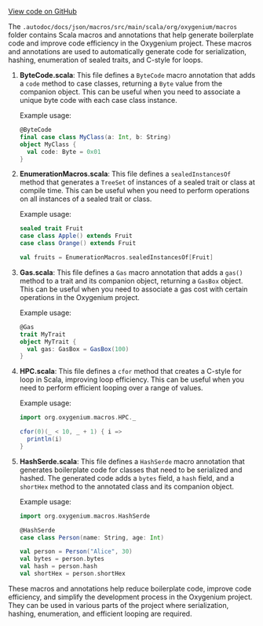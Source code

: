 [View code on GitHub](https://github.com/oxygenium/oxygenium/.autodoc/docs/json/macros/src/main/scala/org/oxygenium/macros)

The `.autodoc/docs/json/macros/src/main/scala/org/oxygenium/macros` folder contains Scala macros and annotations that help generate boilerplate code and improve code efficiency in the Oxygenium project. These macros and annotations are used to automatically generate code for serialization, hashing, enumeration of sealed traits, and C-style for loops.

1. **ByteCode.scala**: This file defines a `ByteCode` macro annotation that adds a `code` method to case classes, returning a `Byte` value from the companion object. This can be useful when you need to associate a unique byte code with each case class instance.

   Example usage:
   ```scala
   @ByteCode
   final case class MyClass(a: Int, b: String)
   object MyClass {
     val code: Byte = 0x01
   }
   ```

2. **EnumerationMacros.scala**: This file defines a `sealedInstancesOf` method that generates a `TreeSet` of instances of a sealed trait or class at compile time. This can be useful when you need to perform operations on all instances of a sealed trait or class.

   Example usage:
   ```scala
   sealed trait Fruit
   case class Apple() extends Fruit
   case class Orange() extends Fruit

   val fruits = EnumerationMacros.sealedInstancesOf[Fruit]
   ```

3. **Gas.scala**: This file defines a `Gas` macro annotation that adds a `gas()` method to a trait and its companion object, returning a `GasBox` object. This can be useful when you need to associate a gas cost with certain operations in the Oxygenium project.

   Example usage:
   ```scala
   @Gas
   trait MyTrait
   object MyTrait {
     val gas: GasBox = GasBox(100)
   }
   ```

4. **HPC.scala**: This file defines a `cfor` method that creates a C-style for loop in Scala, improving loop efficiency. This can be useful when you need to perform efficient looping over a range of values.

   Example usage:
   ```scala
   import org.oxygenium.macros.HPC._

   cfor(0)(_ < 10, _ + 1) { i =>
     println(i)
   }
   ```

5. **HashSerde.scala**: This file defines a `HashSerde` macro annotation that generates boilerplate code for classes that need to be serialized and hashed. The generated code adds a `bytes` field, a `hash` field, and a `shortHex` method to the annotated class and its companion object.

   Example usage:
   ```scala
   import org.oxygenium.macros.HashSerde

   @HashSerde
   case class Person(name: String, age: Int)

   val person = Person("Alice", 30)
   val bytes = person.bytes
   val hash = person.hash
   val shortHex = person.shortHex
   ```

These macros and annotations help reduce boilerplate code, improve code efficiency, and simplify the development process in the Oxygenium project. They can be used in various parts of the project where serialization, hashing, enumeration, and efficient looping are required.
